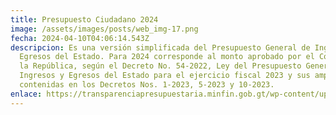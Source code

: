 ```yaml
---
title: Presupuesto Ciudadano 2024
image: /assets/images/posts/web_img-17.png
fecha: 2024-04-10T04:06:14.543Z
descripcion: Es una versión simplificada del Presupuesto General de Ingresos y
  Egresos del Estado. Para 2024 corresponde al monto aprobado por el Congreso de
  la República, según el Decreto No. 54-2022, Ley del Presupuesto General de
  Ingresos y Egresos del Estado para el ejercicio fiscal 2023 y sus ampliaciones
  contenidas en los Decretos Nos. 1-2023, 5-2023 y 10-2023.
enlace: https://transparenciapresupuestaria.minfin.gob.gt/wp-content/uploads/2024/03/Presupuesto-Ciudadano-2024.pdf
---
```

